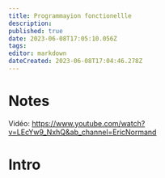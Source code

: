 ```yaml
---
title: Programmayion fonctionellle
description: 
published: true
date: 2023-06-08T17:05:10.056Z
tags: 
editor: markdown
dateCreated: 2023-06-08T17:04:46.278Z
---
```


# Notes
Vidéo: https://www.youtube.com/watch?v=LEcYw9_NxhQ&ab_channel=EricNormand

# Intro
